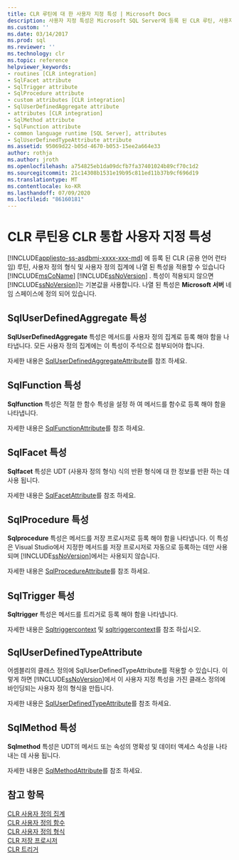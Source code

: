 ```yaml
---
title: CLR 루틴에 대 한 사용자 지정 특성 | Microsoft Docs
description: 사용자 지정 특성은 Microsoft SQL Server에 등록 된 CLR 루틴, 사용자 정의 형식 및 사용자 정의 집계에 적용 될 수 있습니다.
ms.custom: ''
ms.date: 03/14/2017
ms.prod: sql
ms.reviewer: ''
ms.technology: clr
ms.topic: reference
helpviewer_keywords:
- routines [CLR integration]
- SqlFacet attribute
- SqlTrigger attribute
- SqlProcedure attribute
- custom attributes [CLR integration]
- SqlUserDefinedAggregate attribute
- attributes [CLR integration]
- SqlMethod attribute
- SqlFunction attribute
- common language runtime [SQL Server], attributes
- SqlUserDefinedTypeAttribute attribute
ms.assetid: 95069d22-b05d-4670-b053-15ee2a664e33
author: rothja
ms.author: jroth
ms.openlocfilehash: a754825eb1da09dcfb7fa37401024b89cf70c1d2
ms.sourcegitcommit: 21c14308b1531e19b95c811ed11b37b9cf696d19
ms.translationtype: MT
ms.contentlocale: ko-KR
ms.lasthandoff: 07/09/2020
ms.locfileid: "86160181"
---
```

# <a name="clr-integration-custom-attributes-for-clr-routines"></a>CLR 루틴용 CLR 통합 사용자 지정 특성
[!INCLUDE[appliesto-ss-asdbmi-xxxx-xxx-md](../../../includes/applies-to-version/sql-asdbmi.md)]
  에 등록 된 CLR (공용 언어 런타임) 루틴, 사용자 정의 형식 및 사용자 정의 집계에 나열 된 특성을 적용할 수 있습니다 [!INCLUDE[msCoName](../../../includes/msconame-md.md)] [!INCLUDE[ssNoVersion](../../../includes/ssnoversion-md.md)] . 특성이 적용되지 않으면 [!INCLUDE[ssNoVersion](../../../includes/ssnoversion-md.md)]는 기본값을 사용합니다. 나열 된 특성은 **Microsoft 서버** 네임 스페이스에 정의 되어 있습니다.  
  
## <a name="the-sqluserdefinedaggregate-attribute"></a>SqlUserDefinedAggregate 특성  
 **SqlUserDefinedAggregate** 특성은 메서드를 사용자 정의 집계로 등록 해야 함을 나타냅니다. 모든 사용자 정의 집계에는 이 특성이 주석으로 첨부되어야 합니다.  
  
 자세한 내용은 [SqlUserDefinedAggregateAttribute](https://go.microsoft.com/fwlink/?LinkId=124626)를 참조 하세요.  
  
## <a name="the-sqlfunction-attribute"></a>SqlFunction 특성  
 **Sqlfunction** 특성은 적절 한 함수 특성을 설정 하 여 메서드를 함수로 등록 해야 함을 나타냅니다.  
  
 자세한 내용은 [SqlFunctionAttribute](https://go.microsoft.com/fwlink/?LinkId=128019)를 참조 하세요.  
  
## <a name="the-sqlfacet-attribute"></a>SqlFacet 특성  
 **Sqlfacet** 특성은 UDT (사용자 정의 형식) 식의 반환 형식에 대 한 정보를 반환 하는 데 사용 됩니다.  
  
 자세한 내용은 [SqlFacetAttribute](https://go.microsoft.com/fwlink/?LinkId=128020)를 참조 하세요.  
  
## <a name="the-sqlprocedure-attribute"></a>SqlProcedure 특성  
 **Sqlprocedure** 특성은 메서드를 저장 프로시저로 등록 해야 함을 나타냅니다. 이 특성은 Visual Studio에서 지정한 메서드를 저장 프로시저로 자동으로 등록하는 데만 사용되며 [!INCLUDE[ssNoVersion](../../../includes/ssnoversion-md.md)]에서는 사용되지 않습니다.  
  
 자세한 내용은 [SqlProcedureAttribute](https://go.microsoft.com/fwlink/?LinkId=128021)를 참조 하세요.  
  
## <a name="the-sqltrigger-attribute"></a>SqlTrigger 특성  
 **Sqltrigger** 특성은 메서드를 트리거로 등록 해야 함을 나타냅니다.  
  
 자세한 내용은 [Sqltriggercontext](https://go.microsoft.com/fwlink/?LinkId=128022) 및 [sqltriggercontext](https://go.microsoft.com/fwlink/?LinkId=203898)를 참조 하십시오.  
  
## <a name="the-sqluserdefinedtypeattribute"></a>SqlUserDefinedTypeAttribute  
 어셈블리의 클래스 정의에 SqlUserDefinedTypeAttribute를 적용할 수 있습니다. 이렇게 하면 [!INCLUDE[ssNoVersion](../../../includes/ssnoversion-md.md)]에서 이 사용자 지정 특성을 가진 클래스 정의에 바인딩되는 사용자 정의 형식을 만듭니다.  
  
 자세한 내용은 [SqlUserDefinedTypeAttribute](https://go.microsoft.com/fwlink/?LinkId=128024)를 참조 하세요.  
  
## <a name="the-sqlmethod-attribute"></a>SqlMethod 특성  
 **Sqlmethod** 특성은 UDT의 메서드 또는 속성의 명확성 및 데이터 액세스 속성을 나타내는 데 사용 됩니다.  
  
 자세한 내용은 [SqlMethodAttribute](https://go.microsoft.com/fwlink/?LinkId=128025)를 참조 하세요.  
  
## <a name="see-also"></a>참고 항목  
 [CLR 사용자 정의 집계](../../../relational-databases/clr-integration-database-objects-user-defined-functions/clr-user-defined-aggregates.md)   
 [CLR 사용자 정의 함수](../../../relational-databases/clr-integration-database-objects-user-defined-functions/clr-user-defined-functions.md)   
 [CLR 사용자 정의 형식](../../../relational-databases/clr-integration-database-objects-user-defined-types/clr-user-defined-types.md)   
 [CLR 저장 프로시저](https://msdn.microsoft.com/library/bbdd51b2-a9b4-4916-ba6f-7957ac6c3f33)   
 [CLR 트리거](https://msdn.microsoft.com/library/302a4e4a-3172-42b6-9cc0-4a971ab49c1c)  
  
  
